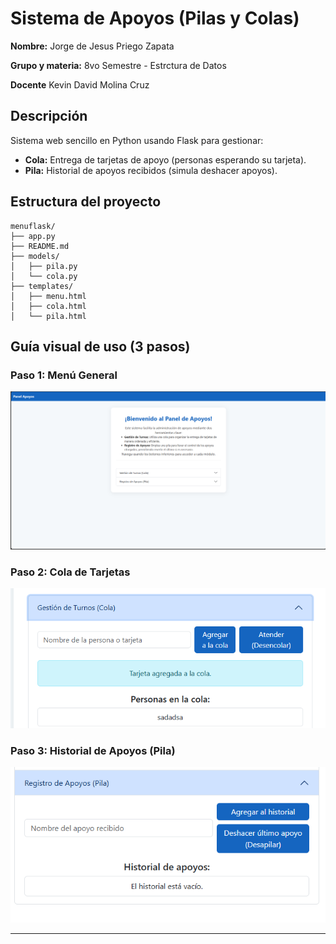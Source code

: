 # Sistema de Apoyos (Pilas y Colas)

**Nombre:** Jorge de Jesus Priego Zapata

**Grupo y materia:** 8vo Semestre - Estrctura de Datos

**Docente** Kevin David Molina Cruz


## Descripción
Sistema web sencillo en Python usando Flask para gestionar:
- **Cola:** Entrega de tarjetas de apoyo (personas esperando su tarjeta).
- **Pila:** Historial de apoyos recibidos (simula deshacer apoyos).

## Estructura del proyecto
```
menuflask/
├── app.py
├── README.md
├── models/
│   ├── pila.py
│   └── cola.py
├── templates/
│   ├── menu.html
│   ├── cola.html
│   └── pila.html
```

## Guía visual de uso (3 pasos)

### Paso 1: Menú General
![Menú General](ruta1.png)


### Paso 2: Cola de Tarjetas
![Cola de Tarjetas](ruta2.png)



### Paso 3: Historial de Apoyos (Pila)
![Historial de Apoyos](ruta3.png)



---

